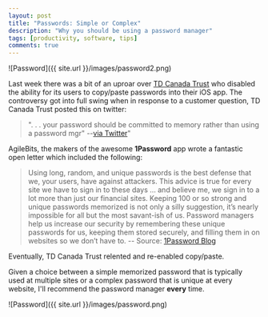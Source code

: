 ```yaml
---
layout: post
title: "Passwords: Simple or Complex"
description: "Why you should be using a password manager"
tags: [productivity, software, tips]
comments: true
---
```


![Password]({{ site.url }}/images/password2.png)

Last week there was a bit of an uproar over [TD Canada Trust](https://www.tdcanadatrust.com/products-services/banking/index-banking.jsp) who disabled the ability for its users to copy/paste passwords into their iOS app.  The controversy got into full swing when in response to a customer question, TD Canada Trust posted this on twitter: 

> ". . . your password should be committed to memory rather than using a password mgr" --[via Twitter](https://twitter.com/roustem/status/578909191533944832)"  

AgileBits, the makers of the awesome **1Password** app wrote a fantastic open letter which included the following:

> Using long, random, and unique passwords is the best defense that we, your users, have against attackers. This advice is true for every site we have to sign in to these days … and believe me, we sign in to a lot more than just our financial sites. Keeping 100 or so strong and unique passwords memorized is not only a silly suggestion, it’s nearly impossible for all but the most savant-ish of us. Password managers help us increase our security by remembering these unique passwords for us, keeping them stored securely, and filling them in on websites so we don’t have to. -- Source: [1Password Blog](https://blog.agilebits.com/2015/03/23/an-open-letter-to-banks/)

Eventually, TD Canada Trust relented and re-enabled copy/paste.

Given a choice between a simple memorized password that is typically used at multiple sites or a complex password that is unique at every website, I'll recommend the password manager **every** time.  

![Password]({{ site.url }}/images/password.png)
